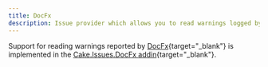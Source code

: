 ```yaml
---
title: DocFx
description: Issue provider which allows you to read warnings logged by DocFx.
---
```


Support for reading warnings reported by [DocFx](https://dotnet.github.io/docfx/){target="_blank"} is implemented in the
[Cake.Issues.DocFx addin](https://cakebuild.net/extensions/cake-issues-docfx/){target="_blank"}.
